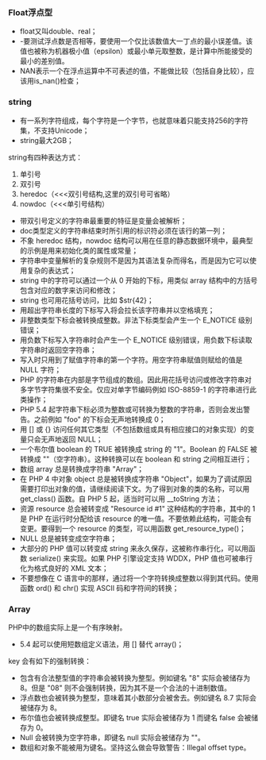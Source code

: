 ### Float浮点型
- float又叫double、real；
- -要测试浮点数是否相等，要使用一个仅比该数值大一丁点的最小误差值。该值也被称为机器极小值（epsilon）或最小单元取整数，是计算中所能接受的最小的差别值。
- NAN表示一个在浮点运算中不可表述的值，不能做比较（包括自身比较），应该用is_nan()检查；

### string
- 有一系列字符组成，每个字符是一个字节，也就意味着只能支持256的字符集，不支持Unicode；
- string最大2GB；

string有四种表达方式：
1. 单引号
2. 双引号
3. heredoc（<<<双引号结构,这里的双引号可省略）
4. nowdoc（<<<单引号结构）

- 带双引号定义的字符串最重要的特征是变量会被解析；
- doc类型定义的字符串结束时所引用的标识符必须在该行的第一列；
- 不象 heredoc 结构，nowdoc 结构可以用在任意的静态数据环境中，最典型的示例是用来初始化类的属性或常量；
- 字符串中变量解析的复杂规则不是因为其语法复杂而得名，而是因为它可以使用复杂的表达式；
- string 中的字符可以通过一个从 0 开始的下标，用类似 array 结构中的方括号包含对应的数字来访问和修改；
- string 也可用花括号访问，比如 $str{42}；
- 用超出字符串长度的下标写入将会拉长该字符串并以空格填充；
- 非整数类型下标会被转换成整数。非法下标类型会产生一个 E_NOTICE 级别错误；
- 用负数下标写入字符串时会产生一个 E_NOTICE 级别错误，用负数下标读取字符串时返回空字符串；
- 写入时只用到了赋值字符串的第一个字符。用空字符串赋值则赋给的值是 NULL 字符；
- PHP 的字符串在内部是字节组成的数组。因此用花括号访问或修改字符串对多字节字符集很不安全。仅应对单字节编码例如 ISO-8859-1 的字符串进行此类操作；
- PHP 5.4 起字符串下标必须为整数或可转换为整数的字符串，否则会发出警告。之前例如 "foo" 的下标会无声地转换成 0；
- 用 [] 或 {} 访问任何其它类型（不包括数组或具有相应接口的对象实现）的变量只会无声地返回 NULL；
- 一个布尔值 boolean 的 TRUE 被转换成 string 的 "1"。Boolean 的 FALSE 被转换成 ""（空字符串）。这种转换可以在 boolean 和 string 之间相互进行；
- 数组 array 总是转换成字符串 "Array"；
- 在 PHP 4 中对象 object 总是被转换成字符串 "Object"，如果为了调试原因需要打印出对象的值，请继续阅读下文。为了得到对象的类的名称，可以用 get_class() 函数。自 PHP 5 起，适当时可以用 __toString 方法；
- 资源 resource 总会被转变成 "Resource id #1" 这种结构的字符串，其中的 1 是 PHP 在运行时分配给该 resource 的唯一值。不要依赖此结构，可能会有变更。要得到一个 resource 的类型，可以用函数 get_resource_type()；
- NULL 总是被转变成空字符串；
- 大部分的 PHP 值可以转变成 string 来永久保存，这被称作串行化，可以用函数 serialize() 来实现。如果 PHP 引擎设定支持 WDDX，PHP 值也可被串行化为格式良好的 XML 文本；
- 不要想像在 C 语言中的那样，通过将一个字符转换成整数以得到其代码。使用函数 ord() 和 chr() 实现 ASCII 码和字符间的转换；

### Array
PHP中的数组实际上是一个有序映射。
- 5.4 起可以使用短数组定义语法，用 [] 替代 array()；

key 会有如下的强制转换：
- 包含有合法整型值的字符串会被转换为整型。例如键名 "8" 实际会被储存为 8。但是 "08" 则不会强制转换，因为其不是一个合法的十进制数值。
- 浮点数也会被转换为整型，意味着其小数部分会被舍去。例如键名 8.7 实际会被储存为 8。
- 布尔值也会被转换成整型。即键名 true 实际会被储存为 1 而键名 false 会被储存为 0。
- Null 会被转换为空字符串，即键名 null 实际会被储存为 ""。
- 数组和对象不能被用为键名。坚持这么做会导致警告：Illegal offset type。